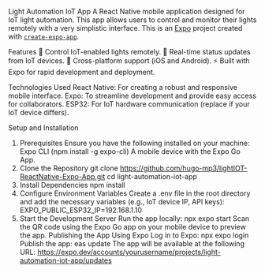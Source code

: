 Light Automation IoT App
A React Native mobile application designed for IoT light automation. This app allows users to control and monitor their lights remotely with a very simplistic interface.
This is an [Expo](https://expo.dev) project created with [`create-expo-app`](https://www.npmjs.com/package/create-expo-app).

Features
🏡 Control IoT-enabled lights remotely.
📡 Real-time status updates from IoT devices.
📱 Cross-platform support (iOS and Android).
⚡ Built with Expo for rapid development and deployment.

Technologies Used
React Native: For creating a robust and responsive mobile interface.
Expo: To streamline development and provide easy access for collaborators.
ESP32: For IoT hardware communication (replace if your IoT device differs).

Setup and Installation
1. Prerequisites
Ensure you have the following installed on your machine:
Expo CLI (npm install -g expo-cli)
A mobile device with the Expo Go App.
2. Clone the Repository
git clone https://github.com/hugo-mp3/lightIOT-ReactNative-Expo-App.git
cd light-automation-iot-app
3. Install Dependencies
npm install
4. Configure Environment Variables
Create a .env file in the root directory and add the necessary variables (e.g., IoT device IP, API keys):
EXPO_PUBLIC_ESP32_IP=192.168.1.10
5. Start the Development Server
Run the app locally:
npx expo start
Scan the QR code using the Expo Go app on your mobile device to preview the app.
Publishing the App
Using Expo
Log in to Expo:
npx expo login
Publish the app:
eas update
The app will be available at the following URL:
https://expo.dev/accounts/yourusername/projects/light-automation-iot-app/updates
